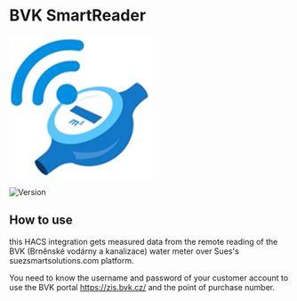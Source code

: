 # BVK SmartReader

![Logo](custom_components/bvk_smartreader/icon.png)

![Version](https://img.shields.io/badge/version-1.0.13-blue)

## How to use

this HACS integration gets measured data from the remote reading of the BVK (Brněnské vodárny a kanalizace) water meter over Sues's suezsmartsolutions.com platform.

You need to know the username and password of your customer account to use the BVK portal https://zis.bvk.cz/ and the point of purchase number.

